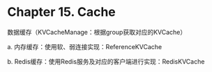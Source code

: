 # Chapter 15. Cache

数据缓存（KVCacheManage：根据group获取对应的KVCache）

  a. 内存缓存：使用软、弱连接实现：ReferenceKVCache



  b. Redis缓存：使用Redis服务及对应的客户端进行实现：RedisKVCache



